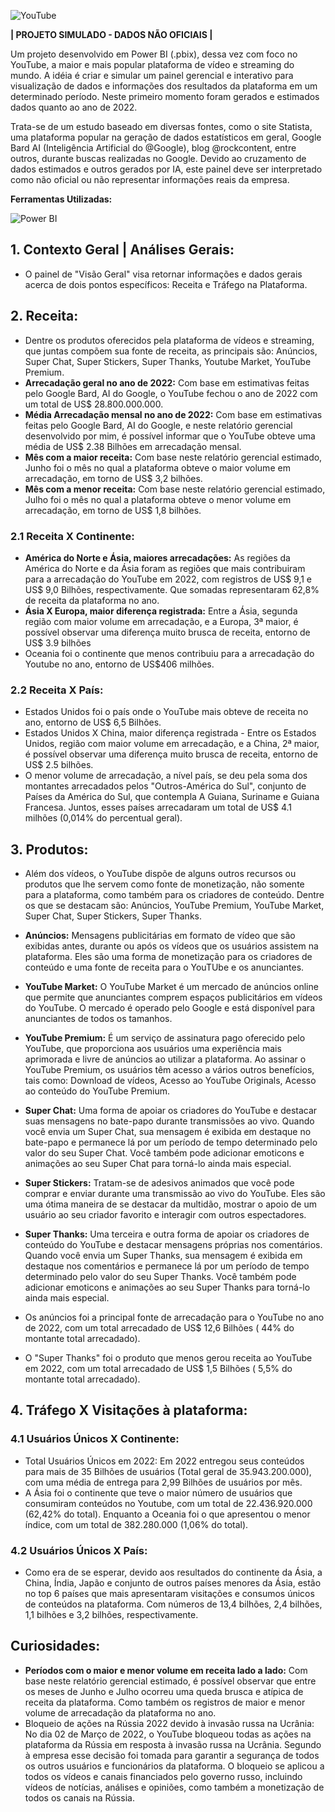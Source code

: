![YouTube](https://logodownload.org/wp-content/uploads/2014/10/youtube-logo-4-3.png)

**| PROJETO SIMULADO - DADOS NÃO OFICIAIS |**

Um projeto desenvolvido em Power BI (.pbix), dessa vez com foco no YouTube, a maior e mais popular plataforma de vídeo e streaming do mundo. A idéia é criar e simular um painel gerencial e interativo para visualização de dados e informações dos resultados da plataforma em um determinado período. Neste primeiro momento  foram gerados e estimados dados quanto ao ano de 2022.

Trata-se de um estudo baseado em diversas fontes,  como o site Statista, uma plataforma popular na geração de dados estatísticos em geral, Google Bard AI (Inteligência Artificial do @Google), blog @rockcontent, entre outros, durante buscas realizadas no Google. Devido ao cruzamento de dados estimados e outros gerados por IA, este painel deve ser interpretado como não oficial ou não representar informações reais da empresa.

**Ferramentas Utilizadas:**

![Power BI](https://seekvectorlogo.com/wp-content/uploads/2022/02/power-bi-vector-logo-2022-small.png)
## 1. Contexto Geral | Análises Gerais:
* O painel de "Visão Geral" visa retornar informações e dados gerais acerca de dois pontos específicos: Receita e Tráfego na Plataforma.

## 2. Receita:
* Dentre os produtos oferecidos pela plataforma de vídeos e streaming, que juntas compõem sua fonte de receita, as principais são: Anúncios, Super Chat, Super Stickers, Super Thanks, Youtube Market, YouTube Premium.
* **Arrecadação geral no ano de 2022:** Com base em estimativas feitas pelo Google Bard, AI do Google, o YouTube fechou o ano de 2022 com um total de US$ 28.800.000.000.
* **Média Arrecadação mensal no ano de 2022:** Com base em estimativas feitas pelo Google Bard, AI do Google, e neste relatório gerencial desenvolvido por mim, é possível informar que o YouTube obteve uma média de US$ 2.38 Bilhões em arrecadação mensal.
* **Mês com a maior receita:** Com base neste relatório gerencial estimado, Junho foi o mês no qual a plataforma obteve o maior volume em arrecadação, em torno de US$ 3,2 bilhões.
* **Mês com a menor receita:** Com base neste relatório gerencial estimado, Julho foi o mês no qual a plataforma obteve o menor volume em arrecadação, em torno de US$ 1,8 bilhões.

### 2.1 Receita X Continente:
* **América do Norte e Ásia, maiores arrecadações:** As regiões da América do Norte e da Ásia foram as regiões que mais contribuiram para a arrecadação do YouTube em 2022, com registros de US$ 9,1 e US$ 9,0 Bilhões, respectivamente. Que somadas representaram 62,8% de receita da plataforma no ano. 
* **Ásia X Europa, maior diferença registrada:** Entre a Ásia, segunda região com maior volume em arrecadação, e a Europa, 3ª maior, é possível observar uma diferença muito brusca de receita, entorno de US$ 3.9 bilhões 
* Oceania foi o continente que menos contribuiu para a arrecadação do Youtube no ano, entorno de US$406 milhões.

### 2.2 Receita X País:
* Estados Unidos foi o país onde o YouTube mais obteve de receita no ano, entorno de US$ 6,5 Bilhões. 
* Estados Unidos X China, maior diferença registrada - Entre os Estados Unidos, região com maior volume em arrecadação, e a China, 2ª maior, é possível observar uma diferença muito brusca de receita, entorno de US$ 2.5 bilhões.
* O menor volume de arrecadação, a nível país, se deu pela soma dos montantes arrecadados pelos "Outros-América do Sul", conjunto de Países da América do Sul, que contempla A Guiana, Suriname e Guiana Francesa. Juntos, esses países arrecadaram um total de US$ 4.1 milhões (0,014% do percentual geral).

## 3. Produtos: 
* Além dos vídeos, o YouTube dispõe de alguns outros recursos ou produtos que lhe servem como fonte de monetização, não somente para a plataforma, como também para os criadores de conteúdo. Dentre os que se destacam são: Anúncios, YouTube Premium, YouTube Market, Super Chat, Super Stickers, Super Thanks.
* **Anúncios:** Mensagens publicitárias em formato de vídeo que são exibidas antes, durante ou após os vídeos que os usuários assistem na plataforma. Eles são uma forma de monetização para os criadores de conteúdo e uma fonte de receita para o YouTUbe e os anunciantes. 
* **YouTube Market:** O YouTube Market é um mercado de anúncios online que permite que anunciantes comprem espaços publicitários em vídeos do YouTube. O mercado é operado pelo Google e está disponível para anunciantes de todos os tamanhos.
* **YouTube Premium:** É um serviço de assinatura pago oferecido pelo YouTube, que proporciona aos usuários uma experiência mais aprimorada e livre de anúncios ao utilizar a plataforma. Ao assinar o YouTube Premium, os usuários têm acesso a vários outros benefícios, tais como: Download de vídeos, Acesso ao YouTube Originals, Acesso ao conteúdo do YouTube Premium.
* **Super Chat:** Uma forma de apoiar os criadores do YouTube e destacar suas mensagens no bate-papo durante transmissões ao vivo. Quando você envia um Super Chat, sua mensagem é exibida em destaque no bate-papo e permanece lá por um período de tempo determinado pelo valor do seu Super Chat. Você também pode adicionar emoticons e animações ao seu Super Chat para torná-lo ainda mais especial.
* **Super Stickers:** Tratam-se de adesivos animados que você pode comprar e enviar durante uma transmissão ao vivo do YouTube. Eles são uma ótima maneira de se destacar da multidão, mostrar o apoio de um usuário ao seu criador favorito e interagir com outros espectadores.
* **Super Thanks:** Uma terceira e outra forma de apoiar os criadores de conteúdo do YouTube e destacar mensagens próprias nos comentários. Quando você envia um Super Thanks, sua mensagem é exibida em destaque nos comentários e permanece lá por um período de tempo determinado pelo valor do seu Super Thanks. Você também pode adicionar emoticons e animações ao seu Super Thanks para torná-lo ainda mais especial.
  
* Os anúncios foi a principal fonte de arrecadação para o YouTube no ano de 2022, com um total arrecadado de US$ 12,6 Bilhões ( 44% do montante total arrecadado).
* O "Super Thanks" foi o produto que menos gerou receita ao YouTube em 2022, com um total arrecadado de US$ 1,5 Bilhões ( 5,5% do montante total arrecadado).

## 4. Tráfego X Visitações à plataforma:
### 4.1 Usuários Únicos X Continente:
* Total Usuários Únicos em 2022: Em 2022 entregou seus conteúdos para mais de 35 Bilhões de usuários (Total geral de 35.943.200.000), com uma média de entrega para 2,99 Bilhões de usuários por mês.  
* A Ásia foi o continente que teve o maior número de usuários que consumiram conteúdos no Youtube, com um total de 22.436.920.000 (62,42% do total). Enquanto a Oceania foi o que apresentou o menor índice, com um total de 382.280.000 (1,06% do total).

### 4.2 Usuários Únicos X País:
* Como era de se esperar, devido aos resultados do continente da Ásia, a China, Índia, Japão e conjunto de outros países menores da Ásia, estão no top 6 países que mais apresentaram visitações e consumos únicos de conteúdos na plataforma. Com números de 13,4 bilhões, 2,4 bilhões, 1,1 bilhões e 3,2 bilhões, respectivamente.

## Curiosidades:
* **Períodos com o maior e menor volume em receita lado a lado:** Com base neste relatório gerencial estimado, é possível observar que entre os meses de Junho e Julho ocorreu uma queda brusca e atípica de receita da plataforma. Como também os registros de maior e menor volume de arrecadação da plataforma no ano. 
* Bloqueio de ações na Rússia 2022 devido à invasão russa na Ucrânia: No dia 02 de Março de 2022, o YouTube bloqueou todas as ações na plataforma da Rússia em resposta à invasão russa na Ucrânia. Segundo à empresa esse decisão foi tomada para garantir a segurança de todos os outros usuários e funcionários da plataforma. O bloqueio se aplicou a todos os vídeos  e canais financiados pelo governo russo, incluindo vídeos de notícias, análises e opiniões, como também a monetização de todos os canais na Rússia.  



